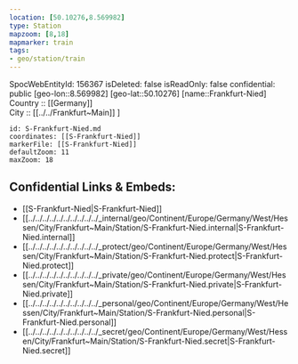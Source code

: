 ```yaml
---
location: [50.10276,8.569982] 
type: Station 
mapzoom: [8,18] 
mapmarker: train 
tags:
- geo/station/train
---
```

SpocWebEntityId: 156367
isDeleted: false
isReadOnly: false
confidential: public
[geo-lon::8.569982] 
[geo-lat::50.10276] 
[name::Frankfurt-Nied] 
Country :: [[Germany]]  
City :: [[../../Frankfurt~Main]] ] 


```leaflet
id: S-Frankfurt-Nied.md
coordinates: [[S-Frankfurt-Nied]] 
markerFile: [[S-Frankfurt-Nied]] 
defaultZoom: 11 
maxZoom: 18
```


## Confidential Links & Embeds: 
- [[S-Frankfurt-Nied|S-Frankfurt-Nied]] 
- [[../../../../../../../../../../_internal/geo/Continent/Europe/Germany/West/Hessen/City/Frankfurt~Main/Station/S-Frankfurt-Nied.internal|S-Frankfurt-Nied.internal]] 
- [[../../../../../../../../../../_protect/geo/Continent/Europe/Germany/West/Hessen/City/Frankfurt~Main/Station/S-Frankfurt-Nied.protect|S-Frankfurt-Nied.protect]] 
- [[../../../../../../../../../../_private/geo/Continent/Europe/Germany/West/Hessen/City/Frankfurt~Main/Station/S-Frankfurt-Nied.private|S-Frankfurt-Nied.private]] 
- [[../../../../../../../../../../_personal/geo/Continent/Europe/Germany/West/Hessen/City/Frankfurt~Main/Station/S-Frankfurt-Nied.personal|S-Frankfurt-Nied.personal]] 
- [[../../../../../../../../../../_secret/geo/Continent/Europe/Germany/West/Hessen/City/Frankfurt~Main/Station/S-Frankfurt-Nied.secret|S-Frankfurt-Nied.secret]] 
